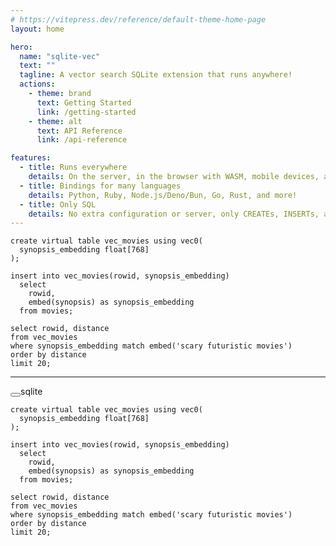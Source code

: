 ```yaml
---
# https://vitepress.dev/reference/default-theme-home-page
layout: home

hero:
  name: "sqlite-vec"
  text: ""
  tagline: A vector search SQLite extension that runs anywhere!
  actions:
    - theme: brand
      text: Getting Started
      link: /getting-started
    - theme: alt
      text: API Reference
      link: /api-reference

features:
  - title: Runs everywhere
    details: On the server, in the browser with WASM, mobile devices, and more!
  - title: Bindings for many languages
    details: Python, Ruby, Node.js/Deno/Bun, Go, Rust, and more!
  - title: Only SQL
    details: No extra configuration or server, only CREATEs, INSERTs, and SELECTs
---
```


```sqlite
create virtual table vec_movies using vec0(
  synopsis_embedding float[768]
);

insert into vec_movies(rowid, synopsis_embedding)
  select
    rowid,
    embed(synopsis) as synopsis_embedding
  from movies;

select rowid, distance
from vec_movies
where synopsis_embedding match embed('scary futuristic movies')
order by distance
limit 20;
```

---

<div class="language-sqlite vp-adaptive-theme"><button title="Copy Code" class="copy"></button><span class="lang">sqlite</span><pre class="shiki shiki-themes github-light github-dark vp-code"><code><span class="line"><span style="--shiki-light:#D73A49;--shiki-dark:#F97583;">create</span><span style="--shiki-light:#D73A49;--shiki-dark:#F97583;"> virtual</span><span style="--shiki-light:#D73A49;--shiki-dark:#F97583;"> table</span><span style="--shiki-light:#24292E;--shiki-dark:#E1E4E8;"> vec_movies </span><span style="--shiki-light:#D73A49;--shiki-dark:#F97583;">using</span><span style="--shiki-light:#24292E;--shiki-dark:#E1E4E8;"> vec0(</span></span>
<span class="line"><span style="--shiki-light:#24292E;--shiki-dark:#E1E4E8;">  synopsis_embedding </span><span  id="xxx"><span style="--shiki-light:#D73A49;--shiki-dark:#F97583;">float</span><span style="--shiki-light:#24292E;--shiki-dark:#E1E4E8;">[768]</span></span></span>
<span class="line"><span style="--shiki-light:#24292E;--shiki-dark:#E1E4E8;">);</span></span>
<span class="line"></span>
<span class="line"><span style="--shiki-light:#D73A49;--shiki-dark:#F97583;">insert into</span><span style="--shiki-light:#24292E;--shiki-dark:#E1E4E8;"> vec_movies(rowid, synopsis_embedding)</span></span>
<span class="line"><span style="--shiki-light:#D73A49;--shiki-dark:#F97583;">  select</span></span>
<span class="line"><span style="--shiki-light:#24292E;--shiki-dark:#E1E4E8;">    rowid,</span></span>
<span class="line"><span style="--shiki-light:#24292E;--shiki-dark:#E1E4E8;">    embed(synopsis) </span><span style="--shiki-light:#D73A49;--shiki-dark:#F97583;">as</span><span style="--shiki-light:#24292E;--shiki-dark:#E1E4E8;"> synopsis_embedding</span></span>
<span class="line"><span style="--shiki-light:#D73A49;--shiki-dark:#F97583;">  from</span><span style="--shiki-light:#24292E;--shiki-dark:#E1E4E8;"> movies;</span></span>
<span class="line"></span>
<span class="line"><span style="--shiki-light:#D73A49;--shiki-dark:#F97583;">select</span><span style="--shiki-light:#24292E;--shiki-dark:#E1E4E8;"> rowid, distance</span></span>
<span class="line"><span style="--shiki-light:#D73A49;--shiki-dark:#F97583;">from</span><span style="--shiki-light:#24292E;--shiki-dark:#E1E4E8;"> vec_movies</span></span>
<span class="line"><span style="--shiki-light:#D73A49;--shiki-dark:#F97583;">where</span><span style="--shiki-light:#24292E;--shiki-dark:#E1E4E8;"> synopsis_embedding </span><span style="--shiki-light:#D73A49;--shiki-dark:#F97583;">match</span><span style="--shiki-light:#24292E;--shiki-dark:#E1E4E8;"> embed(</span><span style="--shiki-light:#032F62;--shiki-dark:#9ECBFF;">'scary futuristic movies'</span><span style="--shiki-light:#24292E;--shiki-dark:#E1E4E8;">)</span></span>
<span class="line"><span style="--shiki-light:#D73A49;--shiki-dark:#F97583;">order by</span><span style="--shiki-light:#24292E;--shiki-dark:#E1E4E8;"> distance</span></span>
<span class="line"><span style="--shiki-light:#D73A49;--shiki-dark:#F97583;">limit</span><span style="--shiki-light:#005CC5;--shiki-dark:#79B8FF;"> 20</span><span style="--shiki-light:#24292E;--shiki-dark:#E1E4E8;">;</span></span></code></pre></div>

<script>
  //document.querySelector('#xxx').style.background = 'red'
</script>

<script setup>
import { onMounted } from 'vue'

onMounted(() => {
  document.querySelector('#xxx').style.background = 'red';
});
</script>
